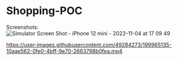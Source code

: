 # Shopping-POC

Screenshots:
![Simulator Screen Shot - iPhone 12 mini - 2022-11-04 at 17 09 49](https://user-images.githubusercontent.com/49284273/199964866-b71b4785-8e28-4057-8970-c581be311820.png)


https://user-images.githubusercontent.com/49284273/199965135-10aae562-0fe0-4bff-9e70-2663798b0fea.mp4

